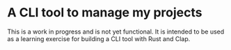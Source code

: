# A CLI tool to manage my projects

This is a work in progress and is not yet functional. It is intended to be used
as a learning exercise for building a CLI tool with Rust and Clap.
